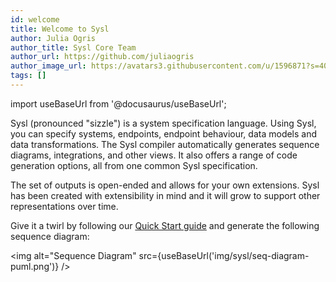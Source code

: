 ```yaml
---
id: welcome
title: Welcome to Sysl
author: Julia Ogris
author_title: Sysl Core Team
author_url: https://github.com/juliaogris
author_image_url: https://avatars3.githubusercontent.com/u/1596871?s=400&u=f911daad0502d9b840608caf8cb91d8fe600db13&v=4
tags: []
---
```


import useBaseUrl from '@docusaurus/useBaseUrl';

Sysl (pronounced "sizzle") is a system specification language. Using Sysl, you can specify systems, endpoints, endpoint behaviour, data models and data transformations. The Sysl compiler automatically generates sequence diagrams, integrations, and other views. It also offers a range of code generation options, all from one common Sysl specification.

<!--truncate-->

The set of outputs is open-ended and allows for your own extensions. Sysl has been created with extensibility in mind and it will grow to support other representations over time.

Give it a twirl by following our [Quick Start guide](../docs/tutorial.md) and generate the following sequence diagram:

<img alt="Sequence Diagram" src={useBaseUrl('img/sysl/seq-diagram-puml.png')} />
